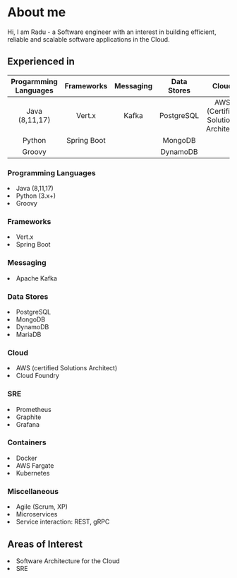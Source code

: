 
# About me

Hi, I am Radu - a Software engineer with an interest in building efficient, reliable and scalable software applications in the Cloud.



## Experienced in

| Progarmming Languages | Frameworks    | Messaging | Data Stores | Cloud | SRE   | Containers | Miscellaneous |
|    :----:             |    :----:     | :----:    | :----:      | :----:| :----:|    :----:  | :----:        | 
| Java (8,11,17)        | Vert.x        |  Kafka    | PostgreSQL  | AWS (Certified Solutions Architect)|
| Python                | Spring Boot   |           | MongoDB     |
| Groovy                |               |           | DynamoDB    | 


###  Programming Languages
<li> Java (8,11,17)
<li> Python (3.x+)
<li> Groovy
  
###  Frameworks
<li> Vert.x 
<li> Spring Boot
  
### Messaging
<li> Apache Kafka

###  Data Stores
<li> PostgreSQL
<li> MongoDB
<li> DynamoDB
<li> MariaDB
  
###  Cloud
<li> AWS (certified Solutions Architect)
<li> Cloud Foundry
  
###  SRE
<li> Prometheus
<li> Graphite
<li> Grafana
  
###  Containers
<li> Docker
<li> AWS Fargate
<li> Kubernetes
  
### Miscellaneous 
<li> Agile (Scrum, XP)
<li> Microservices
<li> Service interaction: REST, gRPC
  

##  Areas of Interest
<li> Software Architecture for the Cloud
<li> SRE

<!--
**raadned/raadned** is a ✨ _special_ ✨ repository because its `README.md` (this file) appears on your GitHub profile.

Here are some ideas to get you started:

- 🔭 I’m currently working on ...
- 🌱 I’m currently learning ...
- 👯 I’m looking to collaborate on ...
- 🤔 I’m looking for help with ...
- 💬 Ask me about ...
- 📫 How to reach me: ...
- 😄 Pronouns: ...
- ⚡ Fun fact: ...
-->
